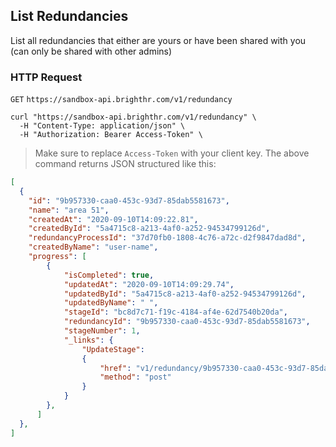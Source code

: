 ## List Redundancies

List all redundancies that either are yours or have been shared with you (can only be shared with other admins)

### HTTP Request

`GET` `https://sandbox-api.brighthr.com/v1/redundancy`

```shell
curl "https://sandbox-api.brighthr.com/v1/redundancy" \
  -H "Content-Type: application/json" \
  -H "Authorization: Bearer Access-Token" \
```
> Make sure to replace `Access-Token` with your client key.
> The above command returns JSON structured like this:

```json
[
  {
    "id": "9b957330-caa0-453c-93d7-85dab5581673",
    "name": "area 51",
    "createdAt": "2020-09-10T14:09:22.81",
    "createdById": "5a4715c8-a213-4af0-a252-94534799126d",
    "redundancyProcessId": "37d70fb0-1808-4c76-a72c-d2f9847dad8d",
    "createdByName": "user-name",
    "progress": [
        {
            "isCompleted": true,
            "updatedAt": "2020-09-10T14:09:29.74",
            "updatedById": "5a4715c8-a213-4af0-a252-94534799126d",
            "updatedByName": " ",
            "stageId": "bc8d7c71-f19c-4184-af4e-62d7540b20da",
            "redundancyId": "9b957330-caa0-453c-93d7-85dab5581673",
            "stageNumber": 1,
            "_links": {
                "UpdateStage":
                {
                    "href": "v1/redundancy/9b957330-caa0-453c-93d7-85dab5581673/stage/bc8d7c71-f19c-4184-af4e-62d7540b20da",
                    "method": "post"
                }
            }
        },
      ]
  },
]
```

